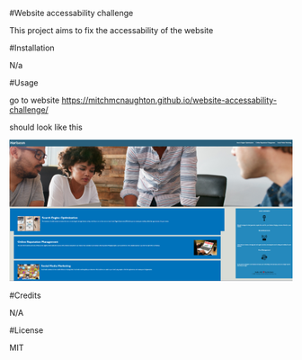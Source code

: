 

#Website accessability challenge

This project aims to fix the accessability of the website 


#Installation 

N/a


#Usage

go to website https://mitchmcnaughton.github.io/website-accessability-challenge/

should look like this



![Alt text](<deployed page.PNG>)


#Credits

N/A


#License

MIT


